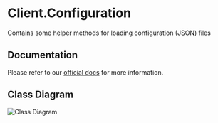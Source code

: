 # Client.Configuration
Contains some helper methods for loading configuration (JSON) files

## Documentation
Please refer to our [official docs](https://altv-atlas.github.io/docs/index.html) for more information.

## Class Diagram
![Class Diagram](https://altv-atlas.github.io/docs/images/chat-module.png)
